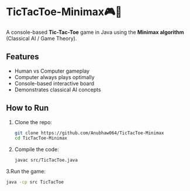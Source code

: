 # TicTacToe-Minimax🎮🤖

A console-based **Tic-Tac-Toe** game in Java using the **Minimax algorithm** (Classical AI / Game Theory).

## Features
- Human vs Computer gameplay
- Computer always plays optimally
- Console-based interactive board
- Demonstrates classical AI concepts

## How to Run
1. Clone the repo:
   ```bash
   git clone https://github.com/Anubhaw064/TicTacToe-Minimax
   cd TicTacToe-Minimax
2. Compile the code:
   ```bash
   javac src/TicTacToe.java
3.Run the game:

```bash
java -cp src TicTacToe
